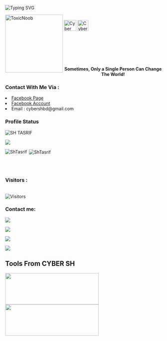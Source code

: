 ![Typing SVG](https://readme-typing-svg.herokuapp.com?color=%23F70B10&size=27&lines=This+is+CyberSH;+It's+Not+A+Name+Brother;It's+A+Brand;Thank+You+Everyone+Love+You+All)

<div>
<a href="https://github.com/ShTasrif"> <img src="https://avatars.githubusercontent.com/u/85736436?v=4" alt="ToxicNoob" height="185" width="185" align="left"></a>
<br>
<!-- <a href="https://facebook.com/cybershbd"><img align="center" src="https://raw.githubusercontent.com/rahuldkjain/github-profile-readme-generator/master/src/images/icons/Social/facebook.svg" alt="toxicnoobofficial" height="30" width="40"></a>
<br> -->
<a href="https://youtube.com/c/CYBERSH" target="blank"><img align="center" src="https://raw.githubusercontent.com/rahuldkjain/github-profile-readme-generator/master/src/images/icons/Social/youtube.svg" alt="Cyber SH" height="35" width="40" /></a>
<a href="https://t.me/cybershbd" target="blank"><img align="center" src="https://www.freepnglogos.com/uploads/telegram-logo-png-0.png" alt="Cyber SH" height="35" width="35" /></a
 
</div>

<br><br><br><br><br>
<b><p align="center">Sometimes, Only a Single Person Can Change The World!</p></b>
<h3>Contact With Me Via :</h3>
<li> <a href="https://facebook.com/cybershbd">Facebook Page</a></li>
<li> <a href="https://facebook.com/H.CyberSH">Facebook Account</a></li>
<li> Email : cybershbd@gmail.com</li>
<h3>Profile Status </h3>

<p align="left"> <img src="https://komarev.com/ghpvc/?username=ShTasrif&label=Profile%20views&color=0e75b6&style=flat" alt="SH TASRIF" /> </p>
<img align="center" src="https://metrics.lecoq.io/ShTasrif">

<p><img align="left" src="https://github-readme-stats.vercel.app/api/top-langs?username=ShTasrif&show_icons=true&locale=en&layout=compact&theme=dark" alt="ShTasrif" /></p>

<p>&nbsp;<img align="center" src="https://github-readme-stats.vercel.app/api?username=ShTasrif&show_icons=true&locale=en&theme=dark" alt="ShTasrif" /></p>

<br><br>
<h3>Visitors :</h3>
<br>
<img src="https://profile-counter.glitch.me/ShTasrif/count.svg" alt="Visitors">

### Contact me:

<a href="https://github.com/ShTasrif" target="_blank"><img src="https://img.shields.io/badge/Github-ShTasrif-green?style=for-the-badge&logo=github"></a>

<a href="https://facebook.com/cybershbd" target="_blank"><img src="https://img.shields.io/badge/FaceBook-cybershbd-purple?style=for-the-badge&logo=facebook"></a>

<a href="https://m.me/H.CyberSH" target="_blank"><img src="https://img.shields.io/badge/Messenger-Cyber SH-red?style=for-the-badge&logo=messenger"></a>

<a href="mailto:cybershbd@gmail.com" target="_blank"><img src="https://img.shields.io/badge/Email-cybershbd@gmail.com-teal?style=for-the-badge&logo=gmail"></a>

## Tools From CYBER SH
<a href="https://github.com/ShTasrif/cybersh"><img src="https://github-readme-stats.vercel.app/api/pin/?username=ShTasrif&repo=cybersh&theme=dark" height="100" width="300"></a>
<a href="https://github.com/ShTasrif/SH-Encryptor"><img src="https://github-readme-stats.vercel.app/api/pin/?username=ShTasrif&repo=SH-Encryptor&theme=dark" height="100" width="300"></a>
